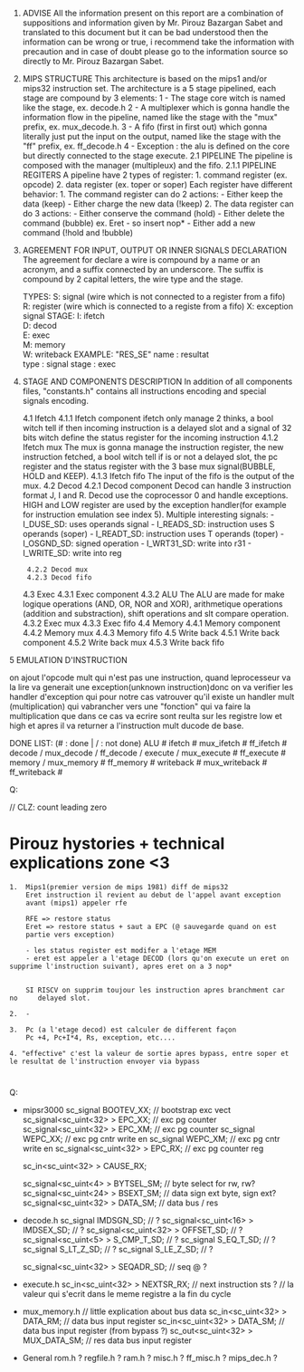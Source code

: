 1. ADVISE
	All the information present on this report are a combination of 	suppositions and information given by Mr. Pirouz Bazargan Sabet and 	translated to this document but it can be bad understood then the 	information can be wrong or true, i recommend take the information with precaution and in case of doubt please go to the information source so 	directly to Mr. Pirouz Bazargan Sabet.

2. MIPS STRUCTURE
	This architecture is based on the mips1 and/or mips32 instruction set.
	The architecture is a 5 stage pipelined, each stage are compound by 3 	elements:
		1 -	The stage core witch is named like the stage, ex. decode.h
		2 - A multiplexer which is gonna handle the 	information flow in the pipeline, named
			like the stage with the "mux" prefix, ex. mux_decode.h.
		3 - A fifo (first in first out) which gonna literally just put the 
			input on the output, named like the stage with the "ff" prefix, ex.	ff_decode.h
		4 - Exception : the alu is defined on the core but directly 
			connected
			to the stage execute.
	2.1 PIPELINE
		The pipeline is composed with the manager (multipleux) and the fifo.
		2.1.1 PIPELINE REGITERS
			A pipeline have 2 types of register:
				1. command register (ex. opcode)
				2. data register    (ex. toper or soper)
			Each register have different behavior:
				1. The command register can do 2 actions:
					- Either keep the data (keep)
					- Either charge the new data (!keep) 
				2. The data register can do 3 actions:
					- Either conserve the command (hold)
					- Either delete the command (bubble)
						ex. Eret - so insert nop*
					- Either add a new command (!hold and !bubble)
				
3. AGREEMENT FOR INPUT, OUTPUT OR INNER SIGNALS DECLARATION
	The agreement for declare a wire is compound by a name or 
	an acronym, and a suffix connected by an underscore.
	The suffix is compound by 2 capital letters, 
	the wire type and the stage.
	
	TYPES:
		S: signal	(wire which is not connected to a register 	  from a fifo)
		R: register (wire which is connected to a registe 
		   from a fifo)
		X: exception signal
	STAGE:
		I: ifetch  
		D: decod  
		E: exec  
		M: memory  
		W: writeback
	EXAMPLE:
	    "RES_SE"
	    name  :  resultat   
	    type  :  signal
	    stage :  exec

4. STAGE AND COMPONENTS DESCRIPTION
	In addition of all components files, 
	"constants.h" contains all instructions encoding and special signals encoding.

	4.1 Ifetch
		4.1.1 Ifetch component
			ifetch only manage 2 thinks, a bool witch tell if then incoming instruction is a delayed slot and a signal of 32 bits witch define the status register for the incoming instruction
		4.1.2 Ifetch mux
			The mux is gonna manage the instruction register, the new instruction fetched, a bool witch tell if is or not a delayed slot, the pc register and the status register with the 3 base mux signal(BUBBLE, HOLD and KEEP).
		4.1.3 Ifetch fifo
			The input of the fifo is the output of the mux.
	4.2 Decod
		4.2.1 Decod component
			Decod can handle 3 instruction format J, I and R.
			Decod use the coprocessor 0 and handle exceptions.
			HIGH and LOW register are used by the exception handler(for example for instruction emulation see index 5).
			Multiple interesting signals:
				- I_DUSE_SD: uses operands signal
				- I_READS_SD: instruction uses S operands (soper)
				- I_READT_SD: instruction uses T operands (toper)
				- I_OSGND_SD: signed operation
				- I_WRT31_SD: write into r31
				- I_WRITE_SD: write into reg
			
		4.2.2 Decod mux
		4.2.3 Decod fifo
	4.3 Exec
		4.3.1 Exec component
		4.3.2 ALU
			The ALU are made for make logique operations (AND, OR, 	NOR and XOR), arithmetique operations (addition and substraction), 	shift operations 	and slt compare operation.
		4.3.2 Exec mux
		4.3.3 Exec fifo
	4.4 Memory
		4.4.1 Memory component
		4.4.2 Memory mux
		4.4.3 Memory fifo
	4.5 Write back
		4.5.1 Write back component
		4.5.2 Write back mux
		4.5.3 Write back fifo

5 EMULATION D'INSTRUCTION

on ajout l'opcode mult qui n'est pas une instruction, quand leprocesseur 	va la lire va generait une exception(unknown instruction)donc on va 	verifier les handler d'exception qui pour notre cas vatrouver qu'il existe 	un handler mult (multiplication) qui vabrancher vers une "fonction" qui va
faire la multiplication que dans ce cas va ecrire sont reulta sur les registre low et high et apres il va returner a l'instruction mult ducode 	de base.

DONE LIST: (# : done |  / : not done)
ALU         	#
ifetch      	#
mux_ifetch  	#
ff_ifetch   	#
decode      	/
mux_decode  	/
ff_decode   	/
execute     	/
mux_execute 	#
ff_execute  	#
memory      	/
mux_memory		#
ff_memory		#
writeback		#
mux_writeback	#
ff_writeback	#

Q:

// CLZ: count leading zero
# Pirouz hystories + technical explications zone <3
    1.  Mips1(premier version de mips 1981) diff de mips32
		Eret instruction il revient au debut de l'appel avant exception 
		avant (mips1) appeler rfe
	
		RFE => restore status
		Eret => restore status + saut a EPC (@ sauvegarde quand on est
		partie vers exception)
	
		- les status register est modifer a l'etage MEM
		- eret est appeler a l'etage DECOD (lors qu'on execute un eret on 	supprime l'instruction suivant), apres eret on a 3 nop*
	
	
		SI RISCV on supprim toujour les instruction apres branchment car no 	delayed slot.

	2.  -
	
	3.  Pc (a l'etage decod) est calculer de different façon 
		Pc +4, Pc+I*4, Rs, exception, etc....

	4. "effective" c'est la valeur de sortie apres bypass, entre soper et le resultat de l'instruction envoyer via bypass
#										
Q:
- mipsr3000
    sc_signal<bool> BOOTEV_XX;  			// bootstrap exc vect
	sc_signal<sc_uint<32> > EPC_XX;  		// exc pg counter
	sc_signal<sc_uint<32> > EPC_XM;  		// exc pg counter
	sc_signal<bool> WEPC_XX;  				// exc pg cntr write en
	sc_signal<bool> WEPC_XM;  				// exc pg cntr write en
	sc_signal<sc_uint<32> > EPC_RX;  		// exc pg counter reg

    sc_in<sc_uint<32> > 	CAUSE_RX;

	sc_signal<sc_uint<4> > BYTSEL_SM;  		// byte select for rw, rw?
	sc_signal<sc_uint<24> > BSEXT_SM;  		// data sign ext byte, sign ext?
	sc_signal<sc_uint<32> > DATA_SM;  		// data bus / res

- decode.h
	sc_signal<bool> 		IMDSGN_SD;		// ?
	sc_signal<sc_uint<16> >	IMDSEX_SD;		// ?
	sc_signal<sc_uint<32> >	OFFSET_SD;		// ?
	sc_signal<sc_uint<5> >	S_CMP_T_SD;		// ?
	sc_signal<bool>			S_EQ_T_SD;		// ?
	sc_signal<bool>			S_LT_Z_SD;		// ?
	sc_signal<bool>			S_LE_Z_SD;		// ?

   	sc_signal<sc_uint<32> > SEQADR_SD;		// seq @ ?


- execute.h
    sc_in<sc_uint<32> > 	NEXTSR_RX;		// next instruction sts ?
	// la valeur qui s'ecrit dans le meme registre a la fin du cycle

- mux_memory.h
	// little explication about bus data 
	sc_in<sc_uint<32> > DATA_RM;  // data bus input register
	sc_in<sc_uint<32> > DATA_SM;  // data bus input register (from bypass ?)
	sc_out<sc_uint<32> > MUX_DATA_SM;	// res data bus input register

- General 
	rom.h ?
	regfile.h ?
	ram.h ?
	misc.h ?
	ff_misc.h ?
	mips_dec.h ?